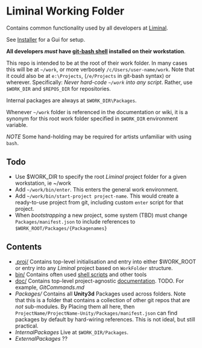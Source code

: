 # Liminal Working Folder
Contains common functionality used by all developers at [Liminal](www.liminalvr.com).

See [Installer](https://github.com/LiminalVR/WorkFolderInstaller) for a Gui for setup.

**All developers _must_ have [git-bash shell](https://gitforwindows.org/) installed on their workstation**.

This repo is intended to be at the root of their work folder. In many cases this will be at `~/work`, or more verbosely `/c/Users/user-name/work`. Note that it could also be at `e:\Projects`, (`/e/Projects` in git-bash syntax) or wherever. Specifically: *Never hard-code `~/work` into any script*. Rather, use `$WORK_DIR` and `$REPOS_DIR` for repositories.

Internal packages are always at `$WORK_DIR\Packages`.

Whenever `~/work` folder is referenced in the documentation or wiki, it is a synonym for this root work folder specified in `$WORK_DIR` environment variable.

*NOTE* Some hand-holding may be required for artists unfamiliar with using `bash`.

## Todo
* Use $WORK\_DIR to specify the root _Liminal_ project folder for a given workstation, ie ~/work
* Add `~/work/bin/enter`. This enters the general work environment.
* Add `~/work/bin/start-project project-name`. This would create a ready-to-use project from git, including custom `enter` script for that project.
* When *bootstrapping* a new project, some system (TBD) must change `Packages/manifest.json` to include references to `$WORK_ROOT/Packages/{Packagenames}`

## Contents
* [.proj/](.proj) Contains top-level initialisation and entry into either $WORK_ROOT or entry into any _Liminal_ project based on `WorkFolder` structure.
* [bin/](bin) Contains often used [shell scripts](bin/Readme.md) and other tools
* [doc/](doc) Contains top-level project-agnostic [documentation](doc/Readme.md). TODO. For example, *GitCommands.md*
* _Packages/_ Contains all **Unity3d** Packages used across folders. Note that this is a folder that contains a collection of other git repos that are *not* sub-modules. By Placing them all here, then `ProjectName/ProjectName-Unity/Packages/manifest.json` can find packages by default by hard-wiring references. This is not ideal, but still practical.
* _InternalPackages_ Live at `$WORK_DIR/Packages`.
* _ExternalPackages_ ??
